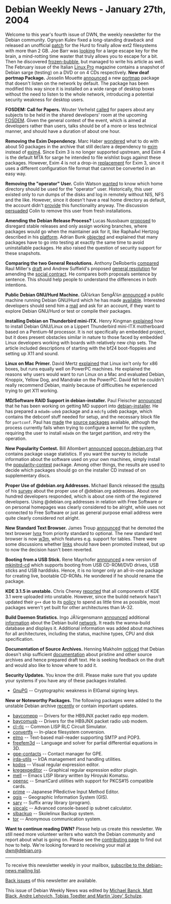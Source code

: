 
Debian Weekly News - January 27th, 2004
=======================================


Welcome to this year's fourth issue of DWN, the weekly newsletter for the
Debian community. Ognyan Kulev fixed a long-standing drawback and released an
unofficial [patch](http://lists.gnu.org/archive/html/bug-hurd/2004-01/msg00095.html) for the Hurd to finally allow ext2 filesystems with more
than 2 GB. Joe Barr was [looking](http://www.newsforge.com/article.pl?sid=03/12/02/1252249)
for a large escape key for the brain, a mind-rotting time waster that truly
allows you to escape for a bit. Then he discovered [frozen-bubble](http://www.frozen-bubble.org/), but managed to write
his article as well. The February issue of the Italian [Linux Pro](http://www.linuxpro.it/) magazine contains a snapshot of
Debian sarge (testing) on a DVD or on 4 CDs respectively.
**New deaf portmap Package.** Josselin Mouette [announced](https://lists.debian.org/debian-devel-0401/msg01512.html)
a new [portmap](https://packages.debian.org/portmap) package that
doesn't listen on the network by default. The package has been modified this
way since it is installed on a wide range of desktop boxes without the need to
listen to the whole network, introducing a potential security weakness for
desktop users.


**FOSDEM: Call for Papers.** Wouter Verhelst [called](https://lists.debian.org/debian-events-eu-0401/msg00065.html)
for papers about any subjects to be held in the shared developers' room at the
upcoming [FOSDEM](https://www.debian.org/events/2004/0221-fosdem). Given the
general context of the event, which is aimed at developers rather than users,
talks should be of a more or less technical manner, and should have a duration
of about one hour.


**Removing the Exim Dependency.** Marc Haber [wondered](https://lists.debian.org/debian-devel-0401/msg01184.html)
what to do with about 50 packages in the archive that still declare a
dependency to [exim](https://packages.debian.org/exim) instead of [exim4](https://packages.debian.org/exim4). Since Exim 3 is no longer
supported upstream, and Exim 4 is the default MTA for sarge he intended to
file wishlist bugs against these packages. However, Exim 4 is not a drop-in
[replacement](https://lists.debian.org/debian-devel-0401/msg01190.html) for Exim 3, since it uses a different configuration file
format that cannot be converted in an easy way.


**Removing the "operator" User.** Colin Watson [wanted](https://lists.debian.org/debian-devel-0401/msg01324.html) to
know which home directory should be used for the "operator" user.
Historically, this user existed only to run dumps of the disks and log in
remotely without NIS, NFS and the like. However, since it doesn't have a real
home directory as default, the account didn't [provide](https://lists.debian.org/debian-devel-0401/msg01626.html)
this functionality anyway. The discussion [persuaded](https://lists.debian.org/debian-devel-0401/msg01625.html)
Colin to remove this user from fresh installations.


**Amending the Debian Release Process?** Lucas Nussbaum [proposed](https://lists.debian.org/debian-devel-0401/msg01366.html) to
disregard stable releases and only assign working branches, where packages
would go when the maintainer ask for it, like RaphaÃ«l Hertzog described in his
[platform](https://www.debian.org/vote/2002/platforms/raphael#release1). Adrian
Bunk [objected](https://lists.debian.org/debian-devel-0401/msg01554.html) and explained that many packages have to go into testing at
exactly the same time to avoid uninstallable packages. He also raised the
question of security support for these snapshots.


**Comparing the two General Resolutions.** Anthony DeRobertis
[compared](https://lists.debian.org/debian-vote-0401/msg01609.html)
Raul Miller's [draft](https://lists.debian.org/debian-vote-0401/msg01453.html) and
Andrew Suffield's proposed [general
resolution](https://lists.debian.org/debian-vote-0401/msg01526.html) for amending the [social
contract](https://www.debian.org/social_contract). He compares both proposals sentence by sentence. This should
help people to understand the differences in both intentions.


**Public Debian GNU/Hurd Machine.** GÃ¼rkan SengÃ¼n [announced](https://lists.debian.org/debian-hurd-0401/msg00050.html) a
public machine running Debian GNU/Hurd which he has made [available](http://hurd.she.kicks-ass.org:8084/). Interested
developers should send him a [mail](mailto:gurkan@linuks.mine.nu)
and ask for an account, if they want to explore Debian GNU/Hurd or test or
compile their packages.


**Installing Debian on Thunderbird mini-ITX.** Henry Kingman
[explained](http://linuxdevices.com/articles/AT5006522831.html)
how to install Debian GNU/Linux on a Lippert Thunderbird mini-ITX motherboard
based on a Pentium-M processor. It is not specifically an embedded project,
but it does present obstacles similar in nature to those faced by embedded
Linux developers working with boards with relatively new chip sets. The
article included descriptions of starting with the bf24 boot-floppies and
setting up X11 and sound.


**Linux on Mac Primer.** David Mertz [explained](http://www-106.ibm.com/developerworks/linux/library/l-pmac.html) that
Linux isn't only for x86 boxes, but runs equally well on PowerPC machines.
He explained the reasons why users would want to run Linux on a Mac and
evaluated Debian, Knoppix, Yellow Dog, and Mandrake on the PowerPC. David
felt he couldn't really recommend Debian, mainly because of difficulties he
experienced trying to get X11 working.


**MD/Software RAID Support in debian-installer.** Paul
Fleischer [announced](https://lists.debian.org/debian-boot-0401/msg02298.html) that he has been working on
getting MD support into [debian-installer](https://www.debian.org/devel/debian-installer/). He has prepared a `mdadm-udeb` package and a
`mdcfg` udeb package, which contains the debconf stuff needed for setup, and
the necessary block file for `partconf`. Paul has [made](https://lists.debian.org/debian-boot-0401/msg02337.html)
the [source packages](http://proguy.dk/d-i/) available, although
the process currently fails when trying to configure a kernel for the system,
requiring the user to install `mdadm` on the target partition, and retry the
operation.


**New Popularity Contest.** Bill Allombert
[announced](https://lists.debian.org/debian-www-0401/msg00266.html)
[popcon.debian.org](https://popcon.debian.org/)
that contains package usage statistics. If you want the
survey to include information about the software used on
your own machines, simply install the
[popularity-contest](https://packages.debian.org/popularity-contest)
package. Among other things, the results are used to decide
which packages should go on the installer CD instead of on
supplementary discs.


**Proper Use of @debian.org Addresses.** Michael Banck
released the [results](https://lists.debian.org/debian-project-0401/msg00051.html)
of his [survey](https://lists.debian.org/debian-project-0401/msg00011.html) about the proper use of @debian.org addresses. About one hundred
developers responded, which is about one ninth of the registered developers.
Using @debian.org addresses in relation with Free Software or on
personal homepages was clearly considered to be alright, while uses not
connected to Free Software or just as general purpose email address were quite
clearly considered not alright.


**New Standard Text Browser.** James Troup
[announced](https://lists.debian.org/debian-devel-0401/msg01727.html)
that he demoted the text browser
[lynx](http://lynx.isc.org/) from priority standard to optional.
The new standard text browser is now [w3m](http://www.w3m.org/),
which features e.g. support for tables. There were some discussions whether
[links](http://links.sourceforge.net/) should have been promoted
instead, but up to now the decision hasn't been reverted.


**Booting from a USB Stick.** Rene Mayrhofer [announced](https://lists.debian.org/debian-devel-0401/msg01507.html) a
new version of [mkinitrd-cd](https://packages.debian.org/mkinitrd-cd) which supports booting from USB CD-ROM/DVD drives, USB sticks
and USB harddisks. Hence, it is no longer only an all-in-one package for
creating live, bootable CD-ROMs. He wondered if he should rename the
package.


**KDE 3.1.5 in unstable.** Chris Cheney [reported](https://lists.debian.org/debian-devel-0401/msg01629.html)
that all components of KDE 3.1 were uploaded into unstable. However, since
the buildd network hasn't updated their `g++` due to its [policy](https://lists.debian.org/debian-devel-0401/msg01652.html) to
spend as little time as possible, most packages weren't yet built for other
architectures than IA-32.


**Build Daemon Statistics.** Ingo JÃ¼rgensmann [announced](https://lists.debian.org/debian-devel-0401/msg01689.html)
additional [information](http://www.buildd.net/) about the Debian
build [network](https://buildd.debian.org/). It reads the
wanna-build database and displays it. Additional information was added about
machines for all architectures, including the status, machine types, CPU and
disk specification.


**Documentation of Source Archives.** Henning Makholm [noticed](https://lists.debian.org/debian-devel-0401/msg01796.html)
that Debian doesn't ship sufficient [documentation](https://www.debian.org/doc/debian-policy/ap-pkg-sourcepkg#s-pkg-sourcearchives) about pristine and other source archives and hence prepared
draft text. He is seeking feedback on the draft and would also like to know
where to add it.


**Security Updates.** You know the drill. Please make sure
that you update your systems if you have any of these packages installed.


* [GnuPG](https://www.debian.org/security/2004/dsa-429) --
 Cryptographic weakness in ElGamal signing keys.


**New or Noteworthy Packages.** The following packages were
added to the unstable Debian archive [recently](https://packages.debian.org/unstable/newpkg_main) or contain
important updates.


* [baycomepp](https://packages.debian.org/unstable/hamradio/baycomepp)
 -- Drivers for the HB9JNX packet radio epp modem.
* [baycomusb](https://packages.debian.org/unstable/hamradio/baycomusb)
 -- Drivers for the HB9JNX packet radio usb modem.
* [cl-rlc](https://packages.debian.org/unstable/devel/cl-rlc)
 -- Common LISP RLC Circuit Simulator.
* [convertfs](https://packages.debian.org/unstable/admin/convertfs)
 -- In-place filesystem conversion.
* [elmo](https://packages.debian.org/unstable/mail/elmo)
 -- Text-based mail-reader supporting SMTP and POP3.
* [freefem3d](https://packages.debian.org/unstable/math/freefem3d)
 -- Language and solver for partial differential equations in 3D.
* [gpe-contacts](https://packages.debian.org/unstable/x11/gpe-contacts)
 -- Contact manager for GPE.
* [irda-utils](https://packages.debian.org/unstable/utils/irda-utils)
 -- IrDA management and handling utilities.
* [kodos](https://packages.debian.org/unstable/python/kodos)
 -- Visual regular expression editor.
* [kregexpeditor](https://packages.debian.org/unstable/kde/kregexpeditor)
 -- Graphical regular expression editor plugin.
* [mell](https://packages.debian.org/unstable/editors/mell)
 -- Emacs LISP library written by Hiroyuki Komatsu.
* [opensc](https://packages.debian.org/unstable/utils/opensc)
 -- SmartCard utilities with support for PKCS#15 compatible cards.
* [prime](https://packages.debian.org/unstable/text/prime)
 -- Japanese PRedictive Input Method Editor.
* [qgis](https://packages.debian.org/unstable/science/qgis)
 -- Geographic Information System (GIS).
* [sary](https://packages.debian.org/unstable/text/sary)
 -- Suffix array library (program).
* [sipcalc](https://packages.debian.org/unstable/net/sipcalc)
 -- Advanced console-based ip subnet calculator.
* [slbackup](https://packages.debian.org/unstable/utils/slbackup)
 -- Skolelinux Backup system.
* [tor](https://packages.debian.org/unstable/comm/tor)
 -- Anonymous communication system.


**Want to continue reading DWN?** Please help us create this
newsletter. We still need more volunteer writers who watch the Debian
community and report about what is going on. Please see the [contributing page](https://www.debian.org/News/weekly/contributing) to find out how
to help. We're looking forward to receiving your mail at [dwn@debian.org](mailto:dwn@debian.org).




---



 To receive this newsletter weekly in your mailbox, [subscribe to the debian-news mailing list](https://lists.debian.org/debian-news/).



[Back issues](https://www.debian.org/News/weekly/) of this newsletter are available.



This issue of Debian Weekly News was edited by [Michael Banck, Matt Black, Andre Lehovich, Tobias Toedter and Martin 'Joey' Schulze](mailto:dwn@debian.org).






